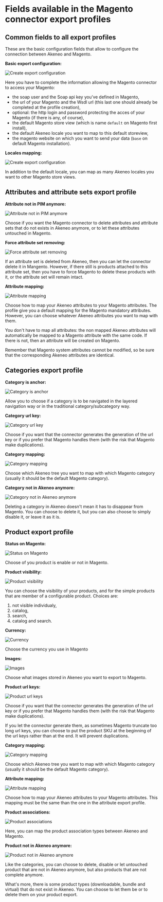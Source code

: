 # Fields available in the Magento connector export profiles

## Common fields to all export profiles

These are the basic configuration fields that allow to configure the connection between Akeneo and Magento.

**Basic export configuration:**

![Create export configuration](./images/userguide/create-config.png)

Here you have to complete the information allowing the Magento connector to access your Magento:

- the soap user and the Soap api key you've defined in Magento,
- the url of your Magento and the Wsdl url (this last one should already be completed at the profile creation),
- optional: the http login and password protecting the acces of your Magento (if there is any, of course),
- the default Magento store view (which is name `default` on Magento first install),
- the default Akeneo locale you want to map to this default storeview,
- the magento website on which you want to send your data (`base` on default Magento installation).

**Locales mapping:**

![Create export configuration](./images/userguide/locales-mapping.png)

In addition to the default locale, you can map as many Akeneo locales you want to other Magento store views.

## Attributes and attribute sets export profile

**Attribute not in PIM anymore:**

![Attribute not in PIM anymore](./images/fields/attribute-not-in-pim.png)

Choose if you want the Magento connector to delete attributes and attribute sets that do not exists in Akeneo anymore, or to let these attributes untouched in Magento.

**Force attribute set removing:**

![Force attribute set removing](./images/fields/attribute-force-removing.png)

If an attribute set is deleted from Akeneo, then you can let the connector delete it in Mangento. However, if there still is products attached to this attribute set, then you have to force Magento to delete these products with it, or the attribute set will remain intact.

**Attribute mapping:**

![Attribute mapping](./images/fields/attribute-mapping.png)

Choose how to map your Akeneo attributes to your Magento attributes. The profile give you a default mapping for the Magento mandatory attributes. However, you can choose whatever Akeneo attributes you want to map with them.

You don't have to map all attributes: the non mapped Akeneo attributes will automatically be mapped to a Magento attribute with the same code. If there is not, then an attribute will be created on Magento.

Remember that Magento system attributes cannot be modified, so be sure that the corresponding Akeneo attributes are identical.

## Categories export profile

**Category is anchor:**

![Category is anchor](./images/fields/category-is-anchor.png)

Allow you to choose if a category is to be navigated in the layered navigation way or in the traditional category/subcategory way.

**Category url key:**

![Category url key](./images/fields/category-url-key.png)

Choose if you want that the connector generates the generation of the url key or if you prefer that Magento handles them (with the risk that Magento make duplications).

**Category mapping:**

![Category mapping](./images/fields/category-mapping.png)

Choose which Akeneo tree you want to map with which Magento category (usually it should be the default Magento category).

**Category not in Akeneo anymore:**

![Category not in Akeneo anymore](./images/fields/category-not-in-pim.png)

Deleting a category in Akeneo doesn't mean it has to disappear from Magento. You can choose to delete it, but you can also choose to simply disable it, or leave it as it is.

## Product export profile

**Status on Magento:**

![Status on Magento](./images/fields/product-status.png)

Choose of you product is enable or not in Magento.

**Product visibility:**

![Product visibility](./images/fields/product-visibility.png)

You can choose the visibility of your products, and for the simple products that are member of a configurable product. Choices are:

1. not visible individualy,
2. catalog,
3. search,
4. catalog and search.

**Currency:**

![Currency](./images/fields/product-currency.png)

Choose the currency you use in Magento

**Images:**

![Images](./images/fields/product-images.png)

Choose what images stored in Akeneo you want to export to Magento.

**Product url keys:**

![Product url keys](./images/fields/product-url-key.png)

Choose if you want that the connector generates the generation of the url key or if you prefer that Magento handles them (with the risk that Magento make duplications).

If you let the connector generate them, as sometimes Magento truncate too long url keys, you can choose to put the product SKU at the beginning of the url keys rather than at the end. It will prevent duplications.

**Category mapping:**

![Category mapping](./images/fields/category-mapping.png)

Choose which Akeneo tree you want to map with which Magento category (usually it should be the default Magento category).

**Attribute mapping:**

![Attribute mapping](./images/fields/attribute-mapping.png)

Choose how to map your Akeneo attributes to your Magento attributes. This mapping must be the same than the one in the attribute export profile.

**Product associations:**

![Product associations](./images/fields/product-associations.png)

Here, you can map the product association types between Akeneo and Magento.

**Product not in Akeneo anymore:**

![Product not in Akeneo anymore](./images/fields/product-not-in-pim.png)

Like the categories, you can choose to delete, disable or let untouched product that are not in Akeneo anymore, but also products that are not complete anymore.

What's more, there is some product types (downloadable, bundle and virtual) that do not exist in Akeneo. You can choose to let them be or to delete them on your product export.
